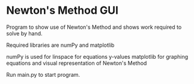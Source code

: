 # Newton's Method GUI

Program to show use of Newton's Method and shows work required to solve by hand.

Required libraries are numPy and matplotlib

  numPy is used for linspace for equations y-values
  matplotlib for graphing equations and visual representation of Newton's Method


Run main.py to start program.
